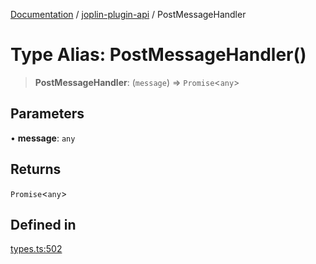 [Documentation](../../packages.md) / [joplin-plugin-api](../index.md) / PostMessageHandler

# Type Alias: PostMessageHandler()

> **PostMessageHandler**: (`message`) => `Promise`\<`any`\>

## Parameters

• **message**: `any`

## Returns

`Promise`\<`any`\>

## Defined in

[types.ts:502](https://github.com/rxliuli/joplin-utils/blob/856dd8cbf75fe71932485581a99ca0e4ebcdd5e8/packages/joplin-plugin-api/src/types.ts#L502)

